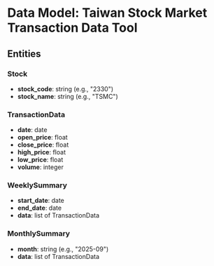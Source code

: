 # Data Model: Taiwan Stock Market Transaction Data Tool

## Entities

### Stock
-   **stock_code**: string (e.g., "2330")
-   **stock_name**: string (e.g., "TSMC")

### TransactionData
-   **date**: date
-   **open_price**: float
-   **close_price**: float
-   **high_price**: float
-   **low_price**: float
-   **volume**: integer

### WeeklySummary
-   **start_date**: date
-   **end_date**: date
-   **data**: list of TransactionData

### MonthlySummary
-   **month**: string (e.g., "2025-09")
-   **data**: list of TransactionData
